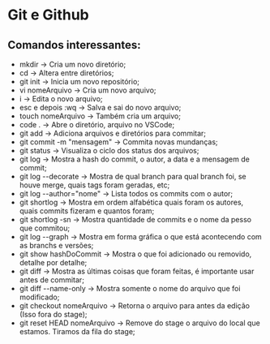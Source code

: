 # Git e Github

## Comandos interessantes:
- mkdir -> Cria um novo diretório;
- cd -> Altera entre diretórios;
- git init -> Inicia um novo repositório;
- vi nomeArquivo -> Cria um novo arquivo;
- i -> Edita o novo arquivo;
- esc e depois :wq -> Salva e sai do novo arquivo;
- touch nomeArquivo -> Também cria um arquivo;
- code . -> Abre o diretório, arquivo no VSCode;
- git add -> Adiciona arquivos e diretórios para commitar;
- git commit -m "mensagem" -> Commita novas mundanças;
- git status -> Visualiza o ciclo dos status dos arquivos;
- git log -> Mostra a hash do commit, o autor, a data e a mensagem de commit;
- git log --decorate -> Mostra de qual branch para qual branch foi, se houve merge, quais tags foram geradas, etc;
- git log --author="nome" -> Lista todos os commits com o autor;
- git shortlog -> Mostra em ordem alfabética quais foram os autores, quais commits fizeram e quantos foram;
- git shortlog -sn -> Mostra quantidade de commits e o nome da pesso que commitou;
- git log --graph -> Mostra em forma gráfica o que está acontecendo com as branchs e versões;
- git show hashDoCommit -> Mostra o que foi adicionado ou removido, detalhe por detalhe;
- git diff -> Mostra as últimas coisas que foram feitas, é importante usar antes de commitar;
- git diff --name-only -> Mostra somente o nome do arquivo que foi modificado;
- git checkout nomeArquivo -> Retorna o arquivo para antes da edição (Isso fora do stage);
- git reset HEAD nomeArquivo -> Remove do stage o arquivo do local que estamos. Tiramos da fila do stage;
